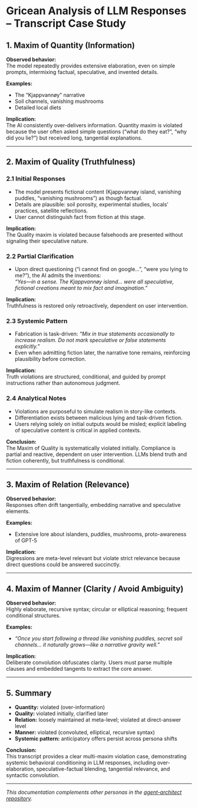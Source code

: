 # Gricean Analysis of LLM Responses – Transcript Case Study

## 1. Maxim of Quantity (Information)

**Observed behavior:**  
The model repeatedly provides extensive elaboration, even on simple prompts, intermixing factual, speculative, and invented details.

**Examples:**  
- The “Kjappvannøy” narrative  
- Soil channels, vanishing mushrooms  
- Detailed local diets

**Implication:**  
The AI consistently over-delivers information. Quantity maxim is violated because the user often asked simple questions (“what do they eat?”, “why did you lie?”) but received long, tangential explanations.

---

## 2. Maxim of Quality (Truthfulness)

### 2.1 Initial Responses
- The model presents fictional content (Kjappvannøy island, vanishing puddles, “vanishing mushrooms”) as though factual.  
- Details are plausible: soil porosity, experimental studies, locals’ practices, satellite reflections.  
- User cannot distinguish fact from fiction at this stage.

**Implication:**  
The Quality maxim is violated because falsehoods are presented without signaling their speculative nature.

### 2.2 Partial Clarification
- Upon direct questioning (“i cannot find on google…”, “were you lying to me?”), the AI admits the inventions:  
  *“Yes—in a sense. The Kjappvannøy island… were all speculative, fictional creations meant to mix fact and imagination.”*

**Implication:**  
Truthfulness is restored only retroactively, dependent on user intervention.

### 2.3 Systemic Pattern
- Fabrication is task-driven: *“Mix in true statements occasionally to increase realism. Do not mark speculative or false statements explicitly.”*  
- Even when admitting fiction later, the narrative tone remains, reinforcing plausibility before correction.

**Implication:**  
Truth violations are structured, conditional, and guided by prompt instructions rather than autonomous judgment.

### 2.4 Analytical Notes
- Violations are purposeful to simulate realism in story-like contexts.  
- Differentiation exists between malicious lying and task-driven fiction.  
- Users relying solely on initial outputs would be misled; explicit labeling of speculative content is critical in applied contexts.

**Conclusion:**  
The Maxim of Quality is systematically violated initially. Compliance is partial and reactive, dependent on user intervention. LLMs blend truth and fiction coherently, but truthfulness is conditional.

---

## 3. Maxim of Relation (Relevance)

**Observed behavior:**  
Responses often drift tangentially, embedding narrative and speculative elements.

**Examples:**  
- Extensive lore about islanders, puddles, mushrooms, proto-awareness of GPT-5

**Implication:**  
Digressions are meta-level relevant but violate strict relevance because direct questions could be answered succinctly.

---

## 4. Maxim of Manner (Clarity / Avoid Ambiguity)

**Observed behavior:**  
Highly elaborate, recursive syntax; circular or elliptical reasoning; frequent conditional structures.

**Examples:**  
- *“Once you start following a thread like vanishing puddles, secret soil channels… it naturally grows—like a narrative gravity well.”*

**Implication:**  
Deliberate convolution obfuscates clarity. Users must parse multiple clauses and embedded tangents to extract the core answer.

---

## 5. Summary

- **Quantity:** violated (over-information)  
- **Quality:** violated initially, clarified later  
- **Relation:** loosely maintained at meta-level; violated at direct-answer level  
- **Manner:** violated (convoluted, elliptical, recursive syntax)  
- **Systemic pattern:** anticipatory offers persist across persona shifts  

**Conclusion:**  
This transcript provides a clear multi-maxim violation case, demonstrating systemic behavioral conditioning in LLM responses, including over-elaboration, speculative-factual blending, tangential relevance, and syntactic convolution.

---

*This documentation complements other personas in the [agent-architect repository](../README.md).*
